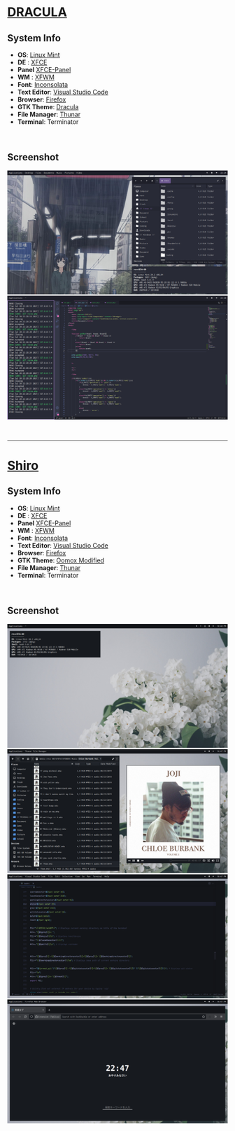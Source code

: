 
# [DRACULA](https://github.com/revaldy-30/dotfiles/tree/master/Dracula)

## System Info</h1>

+ **OS**: [Linux Mint](https://linuxmint.com/)
+ **DE** : [XFCE](https://xfce.org/)
+ **Panel** [XFCE-Panel](https://github.com/linuxmint/xfce-panel)
+ **WM** : [XFWM](https://github.com/xfce-mirror/xfwm4)
+ **Font**: [Inconsolata](https://fonts.google.com/specimen/Inconsolata)
+ **Text Editor**: [Visual Studio Code](https://github.com/Microsoft/vscode)
+ **Browser**: [Firefox](https://github.com/mozilla)
+ **GTK Theme**: [Dracula](https://github.com/dracula/dracula-theme)
+ **File Manager**: [Thunar](https://github.com/xfce-mirror/thunar)
+ **Terminal**: Terminator

<br>


## Screenshot
<p align="center">
        <img src="/screenshot/SS1.png" />
        <img src="/screenshot/SS2.png" />
</p>

<br>
<hr>



# [Shiro](https://github.com/revaldy-30/dotfiles/tree/master/Shiro)


## System Info</h1>

+ **OS**: [Linux Mint](https://linuxmint.com/)
+ **DE** : [XFCE](https://xfce.org/)
+ **Panel** [XFCE-Panel](https://github.com/linuxmint/xfce-panel)
+ **WM** : [XFWM](https://github.com/xfce-mirror/xfwm4)
+ **Font**: [Inconsolata](https://fonts.google.com/specimen/Inconsolata)
+ **Text Editor**: [Visual Studio Code](https://github.com/Microsoft/vscode)
+ **Browser**: [Firefox](https://github.com/mozilla)
+ **GTK Theme**: [Oomox Modified](https://github.com/themix-project/oomox)
+ **File Manager**: [Thunar](https://github.com/xfce-mirror/thunar)
+ **Terminal**: Terminator

<br>

## Screenshot
<p align="center">
        <img src="/screenshot/SSY1.png" />
        <img src="/screenshot/SSY2.png" />
        <img src="/screenshot/SSY3.png" />
        <img src="/screenshot/SSY4.png" />

</p>
<br>




